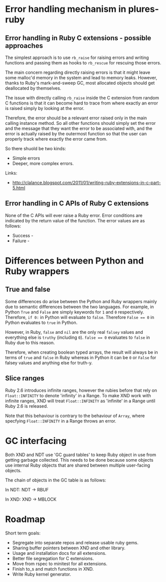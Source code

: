 # Error handling mechanism in plures-ruby

## Error handling in Ruby C extensions - possible approaches

The simplest approach is to use `rb_raise` for raising errors and writing functions
and passing them as hooks to `rb_rescue` for rescuing those errors.

The main concern regarding directly raising errors is that it might leave some malloc'd
memory in the system and lead to memory leaks. However, thanks to Ruby's mark-and-sweep
GC, most allocated objects should get deallocated by themselves.

The issue with directly calling `rb_raise` inside the C extension from random C functions
is that it can become hard to trace from where exactly an error is raised simply by
looking at the error.

Therefore, the error should be a relevant error raised only in the main calling instance
method. So all other functions should simply set the error and the message that they
want the error to be associated with, and the error is actually raised by the outermost
function so that the user can properly track where exactly the error came from.

So there shuold be two kinds:
* Simple errors 
* Deeper, more complex errors.

Links:

* http://clalance.blogspot.com/2011/01/writing-ruby-extensions-in-c-part-5.html

## Error handling in C APIs of Ruby C extensions

None of the C APIs will ever raise a Ruby error. Error conditions are indicated by the
return value of the function. The error values are as follows:

* Success - 
* Failure - 

# Differences between Python and Ruby wrappers

## True and false

Some differences do arise between the Python and Ruby wrappers mainly due to semantic
differences between the two languages. For example, in Python `True` and `False` are
simply keywords for `1` and `0` respectively. Therefore, `if 0:` in Python will evaluate
to `false`. Therefore `False == 0` in Python evaluates to `true` in Python.

However, in Ruby, `false` and `nil` are the only real `falsey` values and everything else
is `truthy` (including `0`). `false == 0` evaluates to `false` in Ruby due to this reason.

Therefore, when creating boolean typed arrays, the result will always be in terms of `true`
and `false` in Ruby whereas in Python it can be `0` or `False` for falsey values and anything
else for truth-y.

## Slice ranges

Ruby 2.6 introduces infinite ranges, however the rubies before that rely on `Float::INFINITY`
to denote 'infinity' in a Range. To make XND work with infinite ranges, XND will treat
`Float::INFINITY` as 'infinite' in a Range until Ruby 2.6 is released.

Note that this behaviour is contrary to the behaviour of `Array`, where specfying `Float::INFINITY`
in a Range throws an error.

# GC interfacing

Both XND and NDT use 'GC guard tables' to keep Ruby object in use from getting garbage collected.
This needs to be done because some objects use internal Ruby objects that are shared between
multiple user-facing objects. 

The chain of objects in the GC table is as follows:

In NDT:
NDT -> RBUF

In XND:
XND -> MBLOCK

# Roadmap

Short term goals:

* Segregate into separate repos and release usable ruby gems.
* Sharing buffer pointers between XND and other library.
* Usage and installation docs for all extensions.
* Better file segregation for C extensions.
* Move from rspec to minitest for all extensions.
* Finish to_s and match functions in XND.
* Write Ruby kernel generator.
